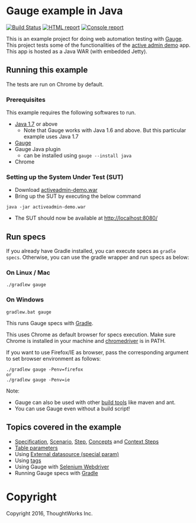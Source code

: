 # Gauge example in Java

[![Build Status](https://snap-ci.com/getgauge/gauge-example-java/branch/master/build_image)](https://snap-ci.com/getgauge/gauge-example-java/branch/master)
[![HTML report](https://img.shields.io/badge/report-html-green.svg)](http://gauge-example-reports.herokuapp.com/java)
[![Console report](https://img.shields.io/badge/report-console-blue.svg)](http://gauge-example-reports.herokuapp.com/java/console)

This is an example project for doing web automation testing with [Gauge](http://getgauge.io). This project tests some of the functionalities of the [active admin demo](https://github.com/getgauge/activeadmin-demo) app. This app is hosted as a Java WAR (with embedded Jetty). 

## Running this example
The tests are run on Chrome by default.

### Prerequisites

This example requires the following softwares to run.
  * [Java 1.7](http://www.oracle.com/technetwork/java/javase/downloads/jdk8-downloads-2133151.html) or above
    * Note that Gauge works with Java 1.6 and above. But this particular example uses Java 1.7
  * [Gauge](http://getgauge.io/get-started/index.html)
  * Gauge Java plugin
    * can be installed using `gauge --install java`
  * Chrome
  
### Setting up the System Under Test (SUT)

* Download [activeadmin-demo.war](https://bintray.com/artifact/download/gauge/activeadmin-demo/activeadmin-demo.war)
* Bring up the SUT by executing the below command
```
java -jar activeadmin-demo.war
```
* The SUT should now be available at [http://localhost:8080/](http://localhost:8080)

## Run specs

If you already have Gradle installed, you can execute specs as `gradle specs`. Otherwise, you can use the gradle wrapper and run specs as below:

### On Linux / Mac

```
./gradlew gauge
```

### On Windows

```
gradlew.bat gauge
```
This runs Gauge specs with [Gradle](http://gradle.org).

This uses Chrome as default browser for specs execution. Make sure Chrome is installed in your machine and [chromedriver](https://sites.google.com/a/chromium.org/chromedriver/) is in PATH.

If you want to use Firefox/IE as browser, pass the corresponding argument to set browser environment as follows:

```
./gradlew gauge -Penv=firefox
or
./gradlew gauge -Penv=ie
```

Note:
  * Gauge can also be used with other [build tools](http://getgauge.io/documentation/user/current/test_code/java/using_build_tools.html) like maven and ant.
  * You can use Gauge even without a build script!

## Topics covered in the example

* [Specification](http://getgauge.io/documentation/user/current/specifications/index.html), [Scenario](http://getgauge.io/documentation/user/current/specifications/scenarios.html),  [Step](http://getgauge.io/documentation/user/current/specifications/steps.html), [Concepts](http://getgauge.io/documentation/user/current/specifications/concepts.html) and [Context Steps](http://getgauge.io/documentation/user/current/specifications/contexts.html)
* [Table parameters](http://getgauge.io/documentation/user/current/specifications/parameters.html#table-parameter)
* Using [External datasource (special param)](http://getgauge.io/documentation/user/current/specifications/parameters.html#special-parameters)
* Using [tags](http://getgauge.io/documentation/user/current/specifications/tags.html)
* Using Gauge with [Selenium Webdriver](http://docs.seleniumhq.org/projects/webdriver/)
* Running Gauge specs with [Gradle](http://gradle.org)

# Copyright
Copyright 2016, ThoughtWorks Inc.
